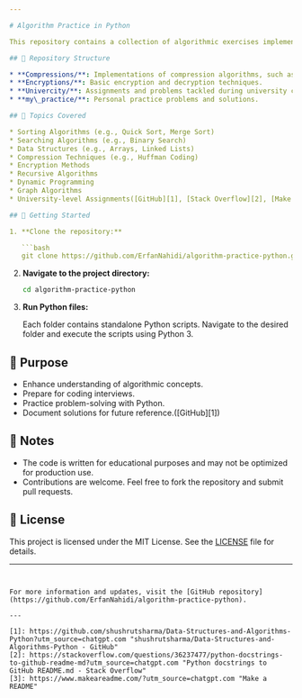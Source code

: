 ```yaml
---

# Algorithm Practice in Python

This repository contains a collection of algorithmic exercises implemented in Python. It serves as a personal archive for practicing fundamental to advanced algorithms, aiming to enhance problem-solving skills and prepare for technical interviews.

## 📁 Repository Structure

* **Compressions/**: Implementations of compression algorithms, such as Huffman coding.
* **Encryptions/**: Basic encryption and decryption techniques.
* **Univercity/**: Assignments and problems tackled during university coursework.
* **my\_practice/**: Personal practice problems and solutions.

## 🧠 Topics Covered

* Sorting Algorithms (e.g., Quick Sort, Merge Sort)
* Searching Algorithms (e.g., Binary Search)
* Data Structures (e.g., Arrays, Linked Lists)
* Compression Techniques (e.g., Huffman Coding)
* Encryption Methods
* Recursive Algorithms
* Dynamic Programming
* Graph Algorithms
* University-level Assignments([GitHub][1], [Stack Overflow][2], [Make a README][3])

## 🚀 Getting Started

1. **Clone the repository:**

   ```bash
   git clone https://github.com/ErfanNahidi/algorithm-practice-python.git
   ```



2. **Navigate to the project directory:**

   ```bash
   cd algorithm-practice-python
   ```



3. **Run Python files:**

   Each folder contains standalone Python scripts. Navigate to the desired folder and execute the scripts using Python 3.

## 🎯 Purpose

* Enhance understanding of algorithmic concepts.
* Prepare for coding interviews.
* Practice problem-solving with Python.
* Document solutions for future reference.([GitHub][1])

## 📌 Notes

* The code is written for educational purposes and may not be optimized for production use.
* Contributions are welcome. Feel free to fork the repository and submit pull requests.

## 📄 License

This project is licensed under the MIT License. See the [LICENSE](LICENSE) file for details.

---
```


For more information and updates, visit the [GitHub repository](https://github.com/ErfanNahidi/algorithm-practice-python).

---

[1]: https://github.com/shushrutsharma/Data-Structures-and-Algorithms-Python?utm_source=chatgpt.com "shushrutsharma/Data-Structures-and-Algorithms-Python - GitHub"
[2]: https://stackoverflow.com/questions/36237477/python-docstrings-to-github-readme-md?utm_source=chatgpt.com "Python docstrings to GitHub README.md - Stack Overflow"
[3]: https://www.makeareadme.com/?utm_source=chatgpt.com "Make a README"
